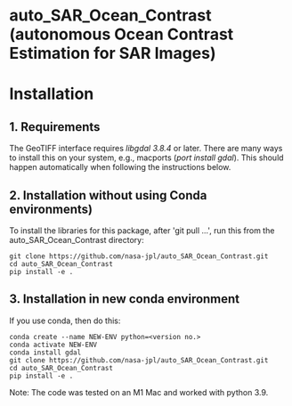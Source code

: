 # auto_SAR_Ocean_Contrast \(autonomous Ocean Contrast Estimation for SAR Images\)

# Installation

## 1. Requirements
The GeoTIFF interface requires *libgdal 3.8.4* or later.  There are many ways 
to install this on your system, e.g., macports (*port install gdal*).  This should happen automatically when following the instructions below.

## 2. Installation without using Conda environments)

To install the libraries for this package, after 'git pull ...', run this from the auto\_SAR\_Ocean\_Contrast directory:
  
    git clone https://github.com/nasa-jpl/auto_SAR_Ocean_Contrast.git
    cd auto_SAR_Ocean_Contrast
    pip install -e . 

## 3. Installation in new conda environment

If you use conda, then do this:
  
    conda create --name NEW-ENV python=<version no.>
    conda activate NEW-ENV
    conda install gdal
    git clone https://github.com/nasa-jpl/auto_SAR_Ocean_Contrast.git
    cd auto_SAR_Ocean_Contrast
    pip install -e .

Note: The code was tested on an M1 Mac and worked with python 3.9.
